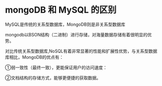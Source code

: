 # mongoDB 和 MySQL 的区别

MySQL是传统的关系型数据库，MongoDB则是非关系型数据库

mongodb以BSON结构（二进制）进行存储，对海量数据存储有着很明显的优势。

对比传统关系型数据库,NoSQL有着非常显著的性能和扩展性优势，与关系型数据库相比，MongoDB的优点有：

①弱一致性（最终一致），更能保证用户的访问速度：

②文档结构的存储方式，能够更便捷的获取数据。

